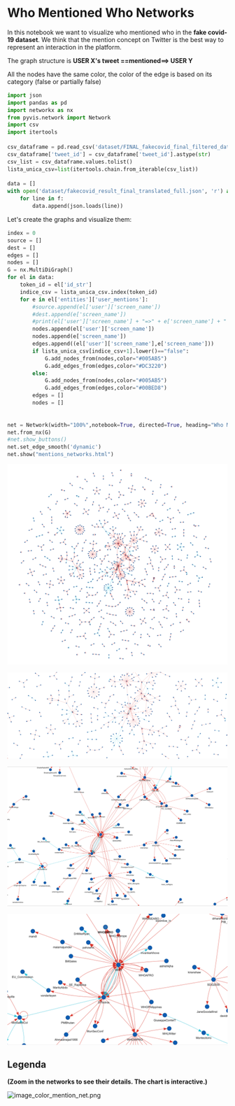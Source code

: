 # Who Mentioned Who Networks

In this notebook we want to visualize who mentioned who in the **fake covid-19 dataset**. We think that the mention concept on Twitter is the best way to represent an interaction in the platform. 

The graph structure is **USER X's tweet ==mentioned==> USER Y**

All the nodes have the same color, the color of the edge is based on its category (false or partially false)


```python
import json
import pandas as pd
import networkx as nx
from pyvis.network import Network
import csv
import itertools

csv_dataframe = pd.read_csv('dataset/FINAL_fakecovid_final_filtered_dataset_clean.csv',sep=";")
csv_dataframe['tweet_id'] = csv_dataframe['tweet_id'].astype(str)
csv_list = csv_dataframe.values.tolist()
lista_unica_csv=list(itertools.chain.from_iterable(csv_list))

data = []
with open('dataset/fakecovid_result_final_translated_full.json', 'r') as f:
    for line in f:
        data.append(json.loads(line))
```

Let's create the graphs and visualize them:


```python
index = 0
source = []
dest = []
edges = []
nodes = []
G = nx.MultiDiGraph()
for el in data:
    token_id = el['id_str']
    indice_csv = lista_unica_csv.index(token_id)
    for e in el['entities']['user_mentions']:
        #source.append(el['user']['screen_name'])
        #dest.append(e['screen_name'])
        #print(el['user']['screen_name'] + "=>" + e['screen_name'] + " " + lista_unica_csv[indice_csv+1].lower())
        nodes.append(el['user']['screen_name'])
        nodes.append(e['screen_name'])
        edges.append((el['user']['screen_name'],e['screen_name']))
        if lista_unica_csv[indice_csv+1].lower()=="false":
            G.add_nodes_from(nodes,color="#005AB5")
            G.add_edges_from(edges,color="#DC3220")
        else:
            G.add_nodes_from(nodes,color="#005AB5")
            G.add_edges_from(edges,color="#00BED8")
        edges = []
        nodes = []


net = Network(width="100%",notebook=True, directed=True, heading="Who Mentioned Who Networks")
net.from_nx(G)
#net.show_buttons()
net.set_edge_smooth('dynamic')
net.show("mentions_networks.html")
```

![net_zoom1.png](./img/net_zoom1.png)

![net_zoom2.png](./img/net_zoom2.png)

![net_zoom3.png](./img/net_zoom3.png)

![net_zoom4.png](./img/net_zoom4.png)

## Legenda 
**(Zoom in the networks to see their details. The chart is interactive.)**

![image_color_mention_net.png](./img/image_color_mention_net.png)
